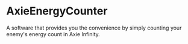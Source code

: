 # AxieEnergyCounter
A software that provides you the convenience by simply counting your enemy's energy count in Axie Infinity.
